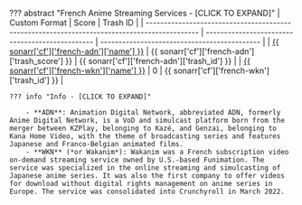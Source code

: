 ??? abstract "French Anime Streaming Services - [CLICK TO EXPAND]"
    | Custom Format                                                                                | Score                                           | Trash ID                                     |
    | -------------------------------------------------------------------------------------------- | ----------------------------------------------- | -------------------------------------------- |
    | [{{ sonarr['cf']['french-adn']['name'] }}](/Sonarr/sonarr-collection-of-custom-formats/#adn) | {{ sonarr['cf']['french-adn']['trash_score'] }} | {{ sonarr['cf']['french-adn']['trash_id'] }} |
    | [{{ sonarr['cf']['french-wkn']['name'] }}](/Sonarr/sonarr-collection-of-custom-formats/#wkn) | 0                                               | {{ sonarr['cf']['french-wkn']['trash_id'] }} |

    ??? info "Info - [CLICK TO EXPAND]"

        - **ADN**: Animation Digital Network, abbreviated ADN, formerly Anime Digital Network, is a VoD and simulcast platform born from the merger between KZPlay, belonging to Kazé, and Genzai, belonging to Kana Home Video, with the theme of broadcasting series and features Japanese and Franco-Belgian animated films.
        - **WKN** (*or Wakanim*): Wakanim was a French subscription video on-demand streaming service owned by U.S.-based Funimation. The service was specialized in the online streaming and simulcasting of Japanese anime series. It was also the first company to offer videos for download without digital rights management on anime series in Europe. The service was consolidated into Crunchyroll in March 2022.
